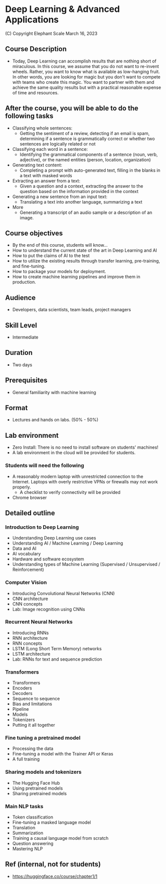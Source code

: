 # Deep Learning & Advanced Applications

(C) Copyright Elephant Scale
March 16, 2023

## Course Description

* Today, Deep Learning can accomplish results that are nothing short of miraculous. 
In this course, we assume that you do not want to re-invent wheels. Rather, you want to know what is
available as low-hanging fruit. In other words, you are looking for magic but you don't want to compete with
teams who create this magic. You want to partner with them and achieve the same quality results but
with a practical reasonable expense of time and resources.

## After the course, you will be able to do the following tasks

* Classifying whole sentences:
  * Getting the sentiment of a review, detecting if an email is spam, determining if a sentence is grammatically correct or whether two sentences are logically related or not
* Classifying each word in a sentence:
  * Identifying the grammatical components of a sentence (noun, verb, adjective), or the named entities (person, location, organization)
* Generating text content:
  * Completing a prompt with auto-generated text, filling in the blanks in a text with masked words
* Extracting an answer from a text:
  * Given a question and a context, extracting the answer to the question based on the information provided in the context
* Generating a new sentence from an input text:
  * Translating a text into another language, summarizing a text
* More
  * Generating a transcript of an audio sample or a description of an image.
  
## Course objectives
* By the end of this course, students will know...
* How to understand the current state of the art in Deep Learning and AI
* How to put the claims of AI to the test
* How to utilize the existing results through transfer learning, pre-training, and fine-tuning.
* How to package your models for deployment.
* How to create machine learning pipelines and improve them in production.

## Audience
* Developers, data scientists, team leads, project managers

## Skill Level

* Intermediate

## Duration
* Two days

## Prerequisites
* General familiarity with machine learning


## Format
* Lectures and hands on labs. (50% - 50%)


## Lab environment
* Zero Install: There is no need to install software on students' machines!
* A lab environment in the cloud will be provided for students.

### Students will need the following
* A reasonably modern laptop with unrestricted connection to the Internet. Laptops with overly restrictive VPNs or firewalls may not work properly.
    * A checklist to verify connectivity will be provided
* Chrome browser

## Detailed outline

### Introduction to Deep Learning
- Understanding Deep Learning use cases
- Understanding AI / Machine Learning / Deep Learning
- Data and AI
- AI vocabulary
- Hardware and software ecosystem
- Understanding types of Machine Learning (Supervised / Unsupervised / Reinforcement)

### Computer Vision
- Introducing Convolutional Neural Networks (CNN)
- CNN architecture
- CNN concepts
- Lab: Image recognition using CNNs

### Recurrent Neural Networks
- Introducing RNNs
- RNN architecture
- RNN concepts
- LSTM (Long Short Term Memory) networks
- LSTM architecture
- Lab: RNNs for text and sequence prediction


### Transformers

* Transformers
* Encoders
* Decoders
* Sequence to sequence
* Bias and limitations
* Pipeline
* Models
* Tokenizers
* Putting it all together


### Fine tuning a pretrained model
* Processing the data
* Fine-tuning a model with the Trainer API or Keras
* A full training

### Sharing models and tokenizers 
* The Hugging Face Hub
* Using pretrained models
* Sharing pretrained models

### Main NLP tasks
* Token classification
* Fine-tuning a masked language model
* Translation
* Summarization
* Training a causal language model from scratch
* Question answering
* Mastering NLP

## Ref (internal, not for students)
* https://huggingface.co/course/chapter1/1